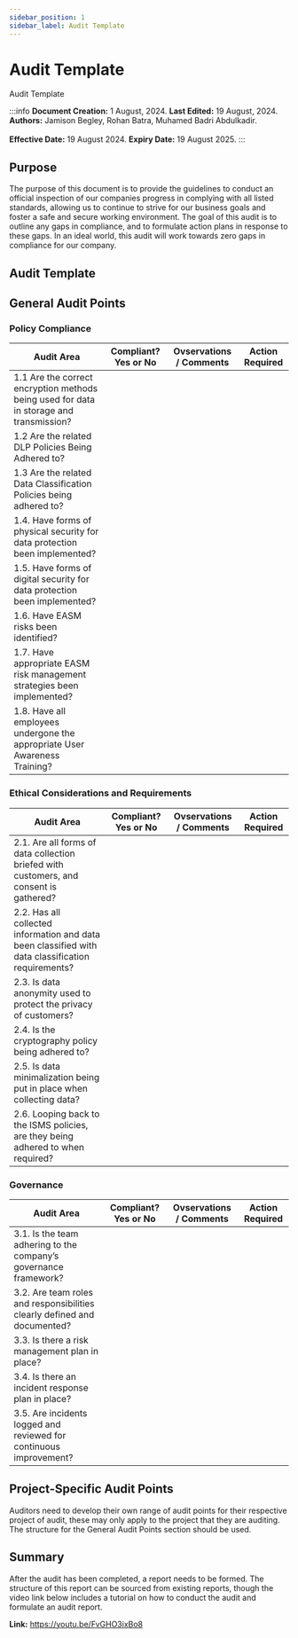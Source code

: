 ```yaml
---
sidebar_position: 1
sidebar_label: Audit Template
---
```


# Audit Template

Audit Template

:::info
**Document Creation:** 1 August, 2024. **Last Edited:** 19 August, 2024. **Authors:** Jamison Begley, Rohan Batra, Muhamed Badri Abdulkadir.
<br></br>**Effective Date:** 19 August 2024. **Expiry Date:** 19 August 2025.
:::

## Purpose 

The purpose of this document is to provide the guidelines to conduct an official inspection of our companies progress in complying with all listed standards, allowing us to continue to strive for our business goals and foster a safe and secure working environment.
The goal of this audit is to outline any gaps in compliance, and to formulate action plans in response to these gaps. In an ideal world, this audit will work towards zero gaps in compliance for our company.

## Audit Template

## General Audit Points

### Policy Compliance 

| Audit Area | Compliant? Yes or No | Ovservations / Comments | Action Required |
| ---------- | -------------------- | ----------------------- | --------------- |
| 1.1 Are the correct encryption methods being used for data in storage and transmission? |
| 1.2 Are the related DLP Policies Being Adhered to? |
| 1.3 Are the related Data Classification Policies being adhered to? |
| 1.4. Have forms of physical security for data protection been implemented? |
| 1.5. Have forms of digital security for data protection been implemented? |
| 1.6. Have EASM risks been identified? |
| 1.7. Have appropriate EASM risk management strategies been implemented? |
| 1.8. Have all employees undergone the appropriate User Awareness Training? |

### Ethical Considerations and Requirements

| Audit Area | Compliant? Yes or No | Ovservations / Comments | Action Required |
| ---------- | -------------------- | ----------------------- | --------------- |
| 2.1. Are all forms of data collection briefed with customers, and consent is gathered? |
| 2.2. Has all collected information and data been classified with data classification requirements? |
| 2.3. Is data anonymity used to protect the privacy of customers? |
| 2.4. Is the cryptography policy being adhered to? |
| 2.5. Is data minimalization being put in place when collecting data? |
| 2.6. Looping back to the ISMS policies, are they being adhered to when required? |

### Governance

| Audit Area | Compliant? Yes or No | Ovservations / Comments | Action Required |
| ---------- | -------------------- | ----------------------- | --------------- |
| 3.1. Is the team adhering to the company’s governance framework? |
| 3.2. Are team roles and responsibilities clearly defined and documented? |
| 3.3. Is there a risk management plan in place? |
| 3.4. Is there an incident response plan in place? |
| 3.5. Are incidents logged and reviewed for continuous improvement? |

## Project-Specific Audit Points

Auditors need to develop their own range of audit points for their respective project of audit, these may only apply to the project that they are auditing. 
The structure for the General Audit Points section should be used. 

## Summary

After the audit has been completed, a report needs to be formed. The structure of this report can be sourced from existing reports, though the video link below includes a tutorial on how to conduct the audit and formulate an audit report.

**Link:** https://youtu.be/FvGHO3ixBo8
